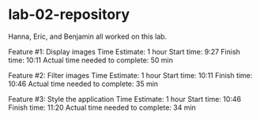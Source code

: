 # lab-02-repository

Hanna, Eric, and Benjamin all worked on this lab.




Feature #1: Display images
Time Estimate: 1 hour
Start time: 9:27
Finish time: 10:11
Actual time needed to complete: 50 min

Feature #2: Filter images
Time Estimate: 1 hour
Start time: 10:11
Finish time: 10:46
Actual time needed to complete: 35 min

Feature #3: Style the application
Time Estimate: 1 hour
Start time: 10:46
Finish time: 11:20
Actual time needed to complete:  34 min